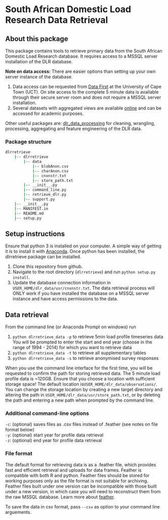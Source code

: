# South African Domestic Load Research Data Retrieval

## About this package

This package contains tools to retrieve primary data from the South African Domestic Load Research database. It requires access to a MSSQL server installation of the DLR database. 

**Note on data access:** 
There are easier options than setting up your own server instance of the database.  
1. Data access can be requested from [Data First](www.datafirst.uct.ac.za) at the University of Cape Town (UCT). On site access to the complete 5 minute data is available through their secure server room and does not require a MSSQL server installation.   
2. Several datasets with aggregated views are available [online]() and can be accessed for academic purposes.  

Other useful packages are:
[dlr_data_processing](https://github.com/wiebket/dlrprocess) for cleaning, wrangling, processing, aggregating and feature engineering of the DLR data.

### Package structure

```bash
dlrretrieve
    |-- dlrretrieve
    	|-- data
    	    |-- blobAnon.csv
    	    |-- charAnon.csv
    		|-- cnxnstr.txt	
			|-- store_path.txt
		|-- __init__.py
    	|-- command_line.py
    	|-- retrieve_dlr.py	
    	|-- support.py
	|-- __init__.py
    |-- MANIFEST.in
	|-- README.md
	|-- setup.py
```

## Setup instructions
Ensure that python 3 is installed on your computer. A simple way of getting it is to install it with [Anaconda](https://conda.io/docs/user-guide/install/index.html). Once python has been installed, the dlrretrieve package can be installed.

1. Clone this repository from github.
2. Navigate to the root directory (`dlrretrieve`) and run `python setup.py install`. 
3. Update the database connection information in `USER_HOME/dlr_data/usr/cnxnstr.txt`. The data retrieval process will ONLY work if you have installed the database on a MSSQL server instance and have access permissions to the data. 

## Data retrieval

From the command line (or Anaconda Prompt on windows) run 

1. `python dlrretrieve_data -p` to retrieve 5min load profile timeseries data
	You will be prompted to enter the start and end year (choose in the range of 1994 - 2014) for which you want to retrieve data
2. `python dlrretrieve_data -t` to retrieve all supplementary tables
3. `python dlrretrieve_data -s` to retrieve anonymised survey responses

When you use the command line interface for the first time, you will be requested to confirm the path for storing retrieved data. The 5 minute load profile data is ~120GB. Ensure that you choose a location with sufficient storage space! The default location is`USER_HOME/dlr_data/observations/`. You can change the storage location by creating a new target directory and altering the path in `USER_HOME/dlr_data/usr/store_path.txt`, or by deleting the path and entering a new path when prompted by the command line.

### Additional command-line options

`-c`: (optional) saves files as .csv files instead of .feather (see notes on file format below)  
`-y`: (optional) start year for profile data retrieval  
`-z`: (optional) end year for profile data retrieval  

### File format
The default format for retrieving data is as a .feather file, which provides fast and efficient retrieval and uploads for data frames. Feather is compatible with both R and python. Feather files should be stored for working purposes only as the file format is not suitable for archiving. Feather files built under one version can be incompatible with those built under a new version, in which case you will need to reconstruct them from the raw MSSQL database. Learn more about [feather](https://github.com/wesm/feather).

To save the data in csv format, pass `--csv` as option to your command line arguements.
